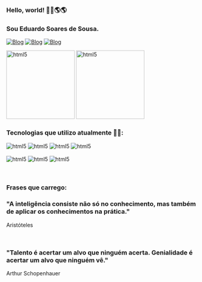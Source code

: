 ### Hello, world! 👋👋🌎🌎
### Sou Eduardo Soares de Sousa.

[![Blog](https://img.shields.io/badge/GitHub-100000?style=for-the-badge&logo=github&logoColor=white)](https://github.com/Eduardo-Soares-Sousa)
[![Blog](https://img.shields.io/badge/Facebook-1877F2?style=for-the-badge&logo=facebook&logoColor=white)](https://www.facebook.com/profile.php?id=100004901415597&locale=pt_BR)
[![Blog](    https://img.shields.io/badge/LinkedIn-0077B5?style=for-the-badge&logo=linkedin&logoColor=white)](https://www.linkedin.com/in/eduardo-soares-sousa/)

<div>
    <img height="180" alt="html5" src="https://github-readme-stats.vercel.app/api?username=Eduardo-Soares-Sousa&show_icons=true&theme=tokyonight"/>
    <img height="180" alt="html5" src="https://github-readme-stats.vercel.app/api/top-langs/?username=Eduardo-Soares-Sousa&layout=compact&theme=tokyonight"/>
</div>

### Tecnologias que utilizo atualmente 👨‍💻:

<div>
    <img alt="html5" src="https://img.shields.io/badge/Windows-0078D6?style=for-the-badge&logo=windows&logoColor=white"/>
    <img alt="html5" src="https://img.shields.io/badge/Java-ED8B00?style=for-the-badge&logo=openjdk&logoColor=white"/>
    <img alt="html5" src="https://img.shields.io/badge/MySQL-005C84?style=for-the-badge&logo=mysql&logoColor=white"/>
    <img alt="html5" src="https://img.shields.io/badge/C-00599C?style=for-the-badge&logo=c&logoColor=white"/>
</div><br/>

<div>
    <img alt="html5" src="https://img.shields.io/badge/HTML-239120?style=for-the-badge&logo=html5&logoColor=white"/>
    <img alt="html5" src="https://img.shields.io/badge/CSS-239120?&style=for-the-badge&logo=css3&logoColor=white"/>
    <img alt="html5" src="https://img.shields.io/badge/JavaScript-F7DF1E?style=for-the-badge&logo=javascript&logoColor=black"/>
</div><br/><br/>

### Frases que carrego:

### "A inteligência consiste não só no conhecimento, mas também de aplicar os conhecimentos na prática."
Aristóteles 

<br/>

### "Talento é acertar um alvo que ninguém acerta. Genialidade é acertar um alvo que ninguém vê." 
Arthur Schopenhauer
